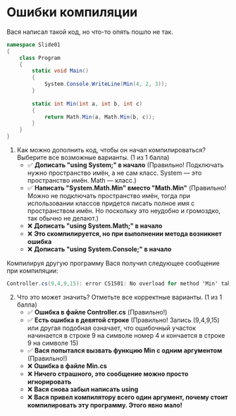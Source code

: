 # Ошибки компиляции

Вася написал такой код, но что-то опять пошло не так.

```cs
namespace Slide01
{
	class Program
	{
		static void Main()
		{
			System.Console.WriteLine(Min(4, 2, 3));
		}
		
		static int Min(int a, int b, int c)
		{
			return Math.Min(a, Math.Min(b, c));
		}
	}
}
```

1. Как можно дополнить код, чтобы он начал компилироваться? Выберите все возможные варианты. (1 из 1 балла)
   * ✅ **Дописать "using System;" в начало** (Правильно! Подключать нужно пространство имён, а не сам класс. System — это пространство имён. Math — класс.)
   * ✅ **Написать "System.Math.Min" вместо "Math.Min"** (Правильно! Можно не подключать пространство имён, тогда при использовании классов придется писать полное имя с пространством имён. Но поскольку это неудобно и громоздко, так обычно не делают.)
   * ❌ **Дописать "using System.Math;" в начало**
   * ❌ **Это скомпилируется, но при выполнении метода возникнет ошибка**
   * ❌ **Дописать "using System.Console;" в начало**

Компилируя другую программу Вася получил следующее сообщение при компиляции:

```cs
Controller.cs(9,4,9,15): error CS1501: No overload for method 'Min' takes 1 arguments
```

2. Что это может значить? Отметьте все корректные варианты. (1 из 1 балла)
   * ✅ **Ошибка в файле Controller.cs** (Правильно!)
   * ✅ **Есть ошибка в девятой строке** (Правильно! Запись (9,4,9,15) или другая подобная означает, что ошибочный участок начинается в строке 9 на символе номер 4 и кончается в строке 9 на символе 15)
   * ✅ **Вася попытался вызвать функцию Min с одним аргументом** (Правильно!)
   * ❌ **Ошибка в файле Min.cs**
   * ❌ **Ничего страшного, это сообщение можно просто игнорировать**
   * ❌ **Вася снова забыл написать using**
   * ❌ **Вася привел компилятору всего один аргумент, почему стоит компилировать эту программу. Этого явно мало!**
